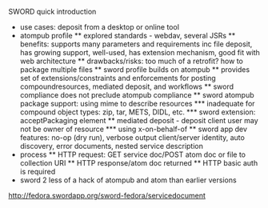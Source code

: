 SWORD quick introduction

* use cases: deposit from a desktop or online tool
* atompub profile
** explored standards - webdav, several JSRs
** benefits: supports many parameters and requirements inc file deposit, has growing support, well-used, has extension mechanism, good fit with web architecture
** drawbacks/risks: too much of a retrofit? how to package multiple files
** sword profile builds on atompub
** provides set of extensions/constraints and enforcements for posting compoundresources, mediated deposit, and workflows
** sword compliance does not preclude atompub compliance
** sword atompub package support: using mime to describe resources
*** inadequate for compound object types: zip, tar, METS, DIDL, etc.
*** sword extension: acceptPackaging element
** mediated deposit - deposit client user may not be owner of resource
*** using x-on-behalf-of
** sword app dev features: no-op (dry run), verbose output client/server identity, auto discovery, error documents, nested service description
* process
** HTTP request: GET service doc/POST atom doc or file to collection URI
** HTTP response/atom doc returned
** HTTP basic auth is required
* sword 2 less of a hack of atompub and atom than earlier versions

http://fedora.swordapp.org/sword-fedora/servicedocument

